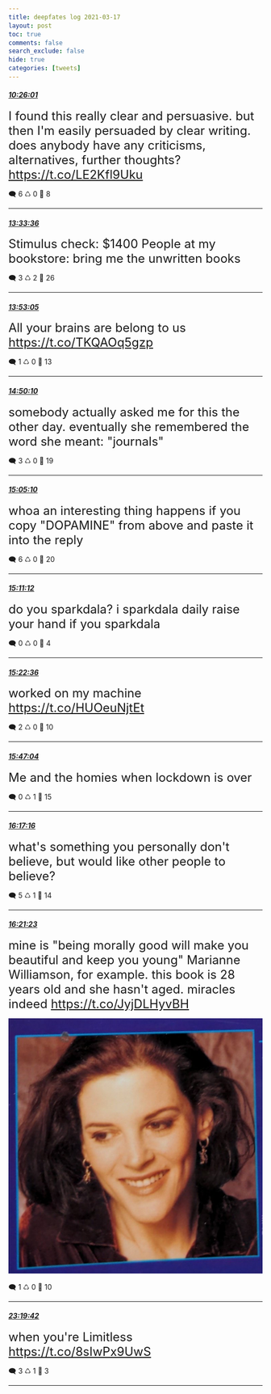 ```yaml
---
title: deepfates log 2021-03-17
layout: post
toc: true
comments: false
search_exclude: false
hide: true
categories: [tweets]
---
```



#### <a href = "https://twitter.com/deepfates/status/1372222701746626561">*10:26:01*</a>

<font size="5">I found this really clear and persuasive. but then I'm easily persuaded by clear writing. does anybody have any criticisms, alternatives, further thoughts?  https://t.co/LE2Kfl9Uku</font>



🗨️ 6 ♺ 0 🤍  8   

---
    
#### <a href = "https://twitter.com/deepfates/status/1372269907967057921">*13:33:36*</a>

<font size="5">Stimulus check: $1400  People at my bookstore: bring me the unwritten books</font>



🗨️ 3 ♺ 2 🤍  26   

---
    
#### <a href = "https://twitter.com/deepfates/status/1372274814048555008">*13:53:05*</a>

<font size="5">All your brains are belong to us   https://t.co/TKQAOq5gzp</font>



🗨️ 1 ♺ 0 🤍  13   

---
    
#### <a href = "https://twitter.com/deepfates/status/1372289179099357184">*14:50:10*</a>

<font size="5">somebody actually asked me for this the other day. eventually she remembered the word she meant: "journals"</font>



🗨️ 3 ♺ 0 🤍  19   

---
    
#### <a href = "https://twitter.com/deepfates/status/1372292953771708418">*15:05:10*</a>

<font size="5">whoa an interesting thing happens if you copy "DOPAMINE" from above and paste it into the reply</font>



🗨️ 6 ♺ 0 🤍  20   

---
    
#### <a href = "https://twitter.com/deepfates/status/1372294471463833600">*15:11:12*</a>

<font size="5">do you sparkdala? i sparkdala daily  raise your hand if you sparkdala</font>



🗨️ 0 ♺ 0 🤍  4   

---
    
#### <a href = "https://twitter.com/deepfates/status/1372297339122065411">*15:22:36*</a>

<font size="5">worked on my machine  https://t.co/HUOeuNjtEt</font>



🗨️ 2 ♺ 0 🤍  10   

---
    
#### <a href = "https://twitter.com/deepfates/status/1372303498352623616">*15:47:04*</a>

<font size="5">Me and the homies when lockdown is over</font>



🗨️ 0 ♺ 1 🤍  15   

---
    
#### <a href = "https://twitter.com/deepfates/status/1372311095025627138">*16:17:16*</a>

<font size="5">what's something you personally don't believe, but would like other people to believe?</font>



🗨️ 5 ♺ 1 🤍  14   

---
    
#### <a href = "https://twitter.com/deepfates/status/1372312134919458817">*16:21:23*</a>

<font size="5">mine is "being morally good will make you beautiful and keep you young"   Marianne Williamson, for example. this book is 28 years old and she hasn't aged. miracles indeed  https://t.co/JyjDLHyvBH</font>

![image from twitter](/images/from_twitter/EwtunSnUUAEugr6.jpg)


🗨️ 1 ♺ 0 🤍  10   

---
    
#### <a href = "https://twitter.com/deepfates/status/1372417407940059137">*23:19:42*</a>

<font size="5">when you're Limitless   https://t.co/8sIwPx9UwS</font>



🗨️ 3 ♺ 1 🤍  3   

---
    
            

